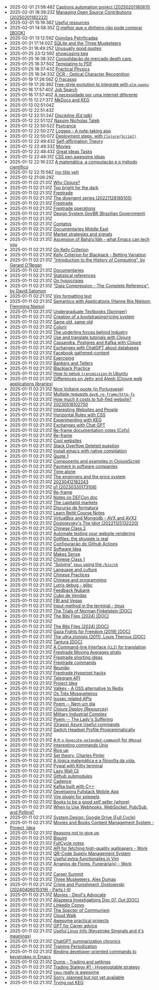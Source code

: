 * 2025-02-01 21:58:48Z [Captions automation project (20250201180611)](../186)
* 2025-02-01 18:39:23Z [Managing Open Source Contributions (20250201182222)](../187)
* 2025-02-01 15:19:38Z [Useful resources](../188)
* 2025-02-01 14:58:35Z [O melhor que o dinheiro não pode comprar [BOOK]](../185)
* 2025-02-01 13:12:59Z [Opiniões Petrificadas](../184)
* 2025-01-31 17:14:02Z [SQLite and the Three Musketeers](../182)
* 2025-01-31 16:49:25Z [Unusually good quotes](../88)
* 2025-01-25 23:12:59Z [showcasing keg](../181)
* 2025-01-25 18:38:32Z [Consolidação de mercado death care.](../87)
* 2025-01-25 18:37:50Z [Templating to PDF](../180)
* 2025-01-25 18:37:43Z [Practical Physics](../105)
* 2025-01-25 18:34:33Z [OCR - Optical Character Recognition](../66)
* 2025-01-19 17:26:56Z [O fracasso](../177)
* 2025-01-19 17:26:39Z [Free-style evolution to integrate with `elm-pages`](../178)
* 2025-01-16 17:57:40Z [Job Search](../111)
* 2025-01-16 17:57:40Z [A necessidade por uma internet diferente](../176)
* 2025-01-15 12:27:37Z [MkDocs and KEG](../175)
* 2025-01-13 02:51:04Z [](../15)
* 2025-01-12 22:51:43Z [](../97)
* 2025-01-12 22:51:24Z [Discipline (Ed talk)](../90)
* 2025-01-12 22:51:12Z [Nassim Nicholas Taleb](../84)
* 2025-01-12 22:50:52Z [Psytrance ](../74)
* 2025-01-12 22:50:27Z [Logseq - A note-taking app](../72)
* 2025-01-12 22:50:07Z [Deployment steps, with `Clojure(Script)`](../56)
* 2025-01-12 22:49:43Z [Self-affirmation Theory](../152)
* 2025-01-12 22:49:33Z [Movies](../115)
* 2025-01-12 22:48:43Z [Great Ideas Tasks](../136)
* 2025-01-12 22:48:31Z [CSS pen awesome ideas](../128)
* 2025-01-12 22:16:22Z [A matemática, a computação e o método científico](../94)
* 2025-01-12 22:15:58Z [(no title yet) ](../71)
* 2025-01-12 21:06:29Z [](../173)
* 2025-01-11 02:21:31Z [Why Clojure?](../86)
* 2025-01-11 02:21:31Z [Too bright for the dark](../85)
* 2025-01-11 02:21:31Z [Freqtrade](../89)
* 2025-01-11 02:21:31Z [The divergent series (20221128185105)](../9)
* 2025-01-11 02:21:31Z [Freqtrade](../91)
* 2025-01-11 02:21:31Z [Freqtrade operations](../92)
* 2025-01-11 02:21:31Z [Design System GovBR (Brazilian Government)](../93)
* 2025-01-11 02:21:31Z [](../95)
* 2025-01-11 02:21:31Z [Contatos](../96)
* 2025-01-11 02:21:31Z [Documentaries Middle East](../98)
* 2025-01-11 02:21:31Z [Market strategies and signals](../99)
* 2025-01-11 02:21:31Z [Ascension of Bahá’u’lláh - what Emacs can tech you](../63)
* 2025-01-11 02:21:31Z [On Kelly Criterion](../80)
* 2025-01-11 02:21:31Z [Kelly Criterion for Blackjack - Betting Variation](../76)
* 2025-01-11 02:21:31Z ["Introduction to the History of Computing", by Gerard O'Regan](../73)
* 2025-01-11 02:21:31Z [Documentaries](../77)
* 2025-01-11 02:21:31Z [Statistical references](../78)
* 2025-01-11 02:21:31Z [On hypocrisies](../79)
* 2025-01-11 02:21:31Z ["Data Compression - The Complete Reference", by David Salomon](../70)
* 2025-01-11 02:21:31Z [Vim formatting text](../7)
* 2025-01-11 02:21:31Z [Semantics with Applications (Hanne Riis Nielson, Flemming Nielso)](../69)
* 2025-01-11 02:21:31Z [Undergraduate Textbooks (Springer)](../68)
* 2025-01-11 02:21:31Z [Creation of a bootstraping/ricing system](../67)
* 2025-01-11 02:21:31Z [Same old, same old](../64)
* 2025-01-11 02:21:31Z [Colorir](../83)
* 2025-01-11 02:21:31Z [The underling forces behind Industry](../8)
* 2025-01-11 02:21:31Z [Use and translate tutorials with Clojure](../62)
* 2025-01-11 02:21:31Z [Cassandra, Postgres and Kafka with Clojure](../61)
* 2025-01-11 02:21:31Z [Exchanges with ChatGPT about databases](../60)
* 2025-01-11 02:21:31Z [Facebook gathered-content](../6)
* 2025-01-11 02:21:31Z [Exercising](../82)
* 2025-01-11 02:21:31Z [Bankers and Tellers](../81)
* 2025-01-11 02:21:31Z [Blackjack Practice](../75)
* 2025-01-11 02:21:31Z [How to setup `transmission` in Ubuntu](../51)
* 2025-01-11 02:21:31Z [Differences on Jetty and Aleph (Clojure web applications libraries)](../55)
* 2025-01-11 02:21:31Z [Nice Voltaire quote (in Portuguese)](../54)
* 2025-01-11 02:21:31Z [Multiple requests `day8.re-frame/http-fx`](../53)
* 2025-01-11 02:21:31Z [How much it costs to full-fled website?](../52)
* 2025-01-11 02:21:31Z [20230518102750](../57)
* 2025-01-11 02:21:31Z [Interesting Websites and People](../58)
* 2025-01-11 02:21:31Z [Horizontal Rules with CSS](../50)
* 2025-01-11 02:21:31Z [Experimenting with KEG](../5)
* 2025-01-11 02:21:31Z [Exchanges with Chat GPT](../59)
* 2025-01-11 02:21:31Z [Re-frame documentation notes (Cofx)](../49)
* 2025-01-11 02:21:31Z [Re-frame](../41)
* 2025-01-11 02:21:31Z [Cool websites](../37)
* 2025-01-11 02:21:31Z [Stack Overflow Deleted question](../46)
* 2025-01-11 02:21:31Z [Install emacs with native compilation](../45)
* 2025-01-11 02:21:31Z [Quote 1](../43)
* 2025-01-11 02:21:31Z [Components and examples in ClojureScript](../42)
* 2025-01-11 02:21:31Z [Payment in software companies](../48)
* 2025-01-11 02:21:31Z [Time alone](../40)
* 2025-01-11 02:21:31Z [The enginners and the price system](../4)
* 2025-01-11 02:21:31Z [20230412182243](../39)
* 2025-01-11 02:21:31Z [p1 (20230330173106)](../38)
* 2025-01-11 02:21:31Z [Re-frame](../47)
* 2025-01-11 02:21:31Z [Notes on DEFCon doc](../35)
* 2025-01-11 02:21:31Z [The capitalist markets](../34)
* 2025-01-11 02:21:31Z [Discurso de formatura](../33)
* 2025-01-11 02:21:31Z [Learn Reitit Course Notes](../32)
* 2025-01-11 02:21:31Z [VirtualBox and Mongodb - AVX and AVX2](../31)
* 2025-01-11 02:21:31Z [Dostoievsky's The Idiot (20221125132220)](../3)
* 2025-01-11 02:21:31Z [Chinese Class 2](../25)
* 2025-01-11 02:21:31Z [Automate testing your website rendering](../29)
* 2025-01-11 02:21:31Z [Dotfiles: the struggle is real](../28)
* 2025-01-11 02:21:31Z [Configuração do Github Actions](../27)
* 2025-01-11 02:21:31Z [Software Idea](../26)
* 2025-01-11 02:21:31Z [Makes Sense](../2)
* 2025-01-11 02:21:31Z [Chinese Class 1](../22)
* 2025-01-11 02:21:31Z ["Solving" `tmux` using the `/bin/sh`](../24)
* 2025-01-11 02:21:31Z [Language and culture](../21)
* 2025-01-11 02:21:31Z [Chinese Practices](../20)
* 2025-01-11 02:21:31Z [Chinese and programming](../19)
* 2025-01-11 02:21:31Z [Lutris debug - glibc](../18)
* 2025-01-11 02:21:31Z [Feedback Nubank](../172)
* 2025-01-11 02:21:31Z [Cubo de Vendas](../171)
* 2025-01-11 02:21:31Z [FBI and Vegas](../170)
* 2025-01-11 02:21:31Z [Input-method in the terminal - tmux](../17)
* 2025-01-11 02:21:31Z [The Trials of Norman Finkelstein [DOC]](../169)
* 2025-01-11 02:21:31Z [The Bibi Files (2024) [DOC]](../168)
* 2025-01-11 02:21:31Z [](../164)
* 2025-01-11 02:21:31Z [The Bibi Files (2024) [DOC]](../163)
* 2025-01-11 02:21:31Z [Gaza Fights for Freedom (2019) [DOC]](../162)
* 2025-01-11 02:21:31Z [The ultra zionists (2011), Louis Theroux [DOC]](../161)
* 2025-01-11 02:21:31Z [Tantura [DOC]](../160)
* 2025-01-11 02:21:31Z [A Command-line Interface (`CLI`) for translation](../16)
* 2025-01-11 02:21:31Z [Freqtrade Moving Averages strats](../159)
* 2025-01-11 02:21:31Z [Freqtrade shorting ideas](../158)
* 2025-01-11 02:21:31Z [Freqtrade commands](../157)
* 2025-01-11 02:21:31Z [Reunião](../156)
* 2025-01-11 02:21:31Z [Freqtrade Hyperopt hacks](../155)
* 2025-01-11 02:21:31Z [Telegram API](../154)
* 2025-01-11 02:21:31Z [Project Idea](../153)
* 2025-01-11 02:21:31Z [Valkey - A OSS alternative to Redis](../151)
* 2025-01-11 02:21:31Z [Os Três Mosqueteiros ](../150)
* 2025-01-11 02:21:31Z [Isosec related APIs](../149)
* 2025-01-11 02:21:31Z [Poem -- Nem um dia](../148)
* 2025-01-11 02:21:31Z [Clojure Deploy (Resources)](../147)
* 2025-01-11 02:21:31Z [Military Industrial Complex](../146)
* 2025-01-11 02:21:31Z [Poem -- The Lady's Suffering](../145)
* 2025-01-11 02:21:31Z [(Orasis) Azure Useful commands](../144)
* 2025-01-11 02:21:31Z [Switch Headset Profile Programmatically ](../143)
* 2025-01-11 02:21:31Z [](../142)
* 2025-01-11 02:21:31Z [A `M-x` (`execute-extended-command`) for `XMonad`](../141)
* 2025-01-11 02:21:31Z [Interesting commands Unix](../140)
* 2025-01-11 02:21:31Z [Rice up](../139)
* 2025-01-11 02:21:31Z [Set theory, Charles Pinter](../138)
* 2025-01-11 02:21:31Z [A lógica matemática e a filosofia da vida.](../137)
* 2025-01-11 02:21:31Z [Pywal with Kitty terminal](../135)
* 2025-01-11 02:21:31Z [Lazy Wall Cli](../134)
* 2025-01-11 02:21:31Z [Github submodules](../133)
* 2025-01-11 02:21:31Z [Cadence](../132)
* 2025-01-11 02:21:31Z [Kafka built with C++](../131)
* 2025-01-11 02:21:31Z [Developing Fullstack Mobile App](../130)
* 2025-01-11 02:21:31Z [Vim plugin for snippets](../13)
* 2025-01-11 02:21:31Z [Books to be a good self seller (whore)](../129)
* 2025-01-11 02:21:31Z [When to Use Webhooks, WebSocket, Pub/Sub, and Polling?](../127)
* 2025-01-11 02:21:31Z [System Design: Google Drive (Full Cycle)](../126)
* 2025-01-11 02:21:31Z [Movies and Books Content Management System - Project, Idea](../125)
* 2025-01-11 02:21:31Z [Reasons not to give up](../124)
* 2025-01-11 02:21:31Z [Biquini](../123)
* 2025-01-11 02:21:31Z [FullCycle notes](../122)
* 2025-01-11 02:21:31Z [API for fetching high-quality wallpapers - Work](../121)
* 2025-01-11 02:21:31Z [QR-Code Supply Management System](../120)
* 2025-01-11 02:21:31Z [Useful extra-functionalies in Vim](../12)
* 2025-01-11 02:21:31Z [Arranjos de Flores, Funerária(s) - Work](../119)
* 2025-01-11 02:21:31Z [](../118)
* 2025-01-11 02:21:31Z [Career Summit](../117)
* 2025-01-11 02:21:31Z [Three Musketeers, Alex Dumas](../116)
* 2025-01-11 02:21:31Z [Crime and Punishment, Dostoievski (20240406015319) - Parts I-III](../114)
* 2025-01-11 02:21:31Z [Movies - Devil's Advocate](../113)
* 2025-01-11 02:21:31Z [Aljazeera Investigations Doc 07, Out [DOC]](../112)
* 2025-01-11 02:21:31Z [Linkedin Convo](../110)
* 2025-01-11 02:21:31Z [The Specter of Communism](../11)
* 2025-01-11 02:21:31Z [Cloud Walk ](../109)
* 2025-01-11 02:21:31Z [Awesome practical projects](../108)
* 2025-01-11 02:21:31Z [GPT for Carrer advice](../107)
* 2025-01-11 02:21:31Z [Useful Linux Info (Keystroke Singnals and it's meanings)](../106)
* 2025-01-11 02:21:31Z [ChatGPT summarization chronics](../104)
* 2025-01-11 02:21:31Z [Training Periodization](../103)
* 2025-01-11 02:21:31Z [Binding developer-oriented commands to keystrokes in Emacs](../102)
* 2025-01-11 02:21:31Z [Dump - Trading and settings](../101)
* 2025-01-11 02:21:31Z [Trading Stategy #1 - Hyperoptable strategy](../100)
* 2025-01-11 02:21:31Z [`tmux` really is awesome](../10)
* 2025-01-11 02:21:31Z [Sorry, planned but not yet available](../0)
* 2025-01-11 02:21:31Z [Trying out KEG](../1)
